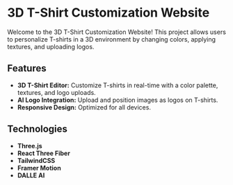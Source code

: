 # 3D T-Shirt Customization Website

Welcome to the 3D T-Shirt Customization Website! This project allows users to personalize T-shirts in a 3D environment by changing colors, applying textures, and uploading logos.

## Features

- **3D T-Shirt Editor:** Customize T-shirts in real-time with a color palette, textures, and logo uploads.
- **AI Logo Integration:** Upload and position images as logos on T-shirts.
- **Responsive Design:** Optimized for all devices.

## Technologies

- **Three.js**
- **React Three Fiber**
- **TailwindCSS**
- **Framer Motion**
- **DALLE AI**



